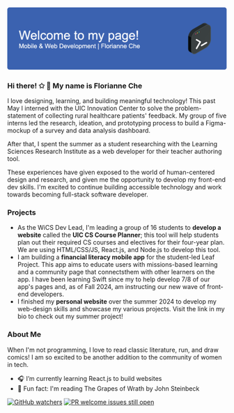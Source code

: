 ### ![Header](./github-header-image.png)
### Hi there! ✩ 🌊 My name is Florianne Che
I love designing, learning, and building meaningful technology! This past May I interned with the UIC Innovation Center to solve the problem-statement of collecting rural healthcare patients' feedback. My group of five interns led the research, ideation, and prototyping process to build a Figma-mockup of a survey and data analysis dashboard. 

After that, I spent the summer as a student researching with the Learning Sciences Research Institute as a web developer for their teacher authoring tool. 

These experiences have given exposed to the world of human-centered design and research, and given me the opportunity to develop my front-end dev skills. I'm excited to continue building accessible technology and work towards becoming full-stack software developer.

### Projects
* As the WiCS Dev Lead, I'm leading a group of 16 students to **develop a website** called the **UIC CS Course Planner**; this tool will help students plan out their required CS courses and electives for their four-year plan. We are using HTML/CSS/JS, React.js, and Node.js to develop this tool.
* I am building a **financial literacy mobile app** for the student-led Leaf Project. This app aims to educate users with missions-based learning and a community page that connectsthem with other learners on the app. I have been learning Swift since my to help develop 7/8 of our app's pages and, as of Fall 2024, am instructing our new wave of front-end developers. 
* I finished my **personal website** over the summer 2024 to develop my web-design skills and showcase my various projects. Visit the link in my bio to check out my summer project!


### About Me

When I'm not programming, I love to read classic literature, run, and draw comics! I am so excited to be another addition to the community of women in tech. 

- 🎧 I’m currently learning React.js to build websites
- 🎐 Fun fact: I'm reading The Grapes of Wrath by John Steinbeck

[![GitHub watchers](https://img.shields.io/github/watchers/Naereen/StrapDown.js.svg?style=social&label=Watch&maxAge=2592000)](https://GitHub.com/Naereen/StrapDown.js/watchers/)
[![PR welcome issues still open](https://badgen.net/https/pr-welcome-badge.vercel.app/api/badge/fastify/help)](https://github.com/sinchang/pr-welcome-badge)
